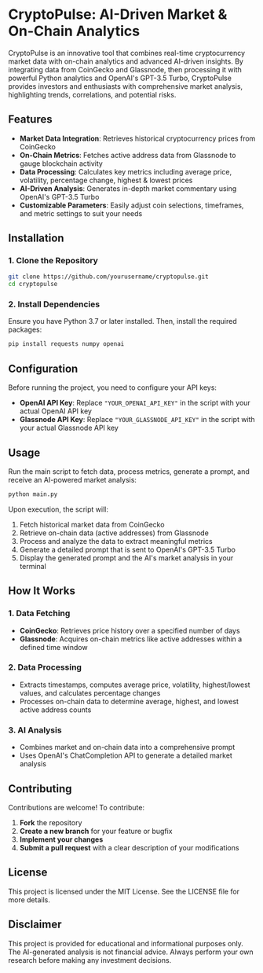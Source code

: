 # CryptoPulse: AI-Driven Market & On-Chain Analytics

CryptoPulse is an innovative tool that combines real-time cryptocurrency market data with on-chain analytics and advanced AI-driven insights. By integrating data from CoinGecko and Glassnode, then processing it with powerful Python analytics and OpenAI's GPT-3.5 Turbo, CryptoPulse provides investors and enthusiasts with comprehensive market analysis, highlighting trends, correlations, and potential risks.

## Features

- **Market Data Integration**: Retrieves historical cryptocurrency prices from CoinGecko
- **On-Chain Metrics**: Fetches active address data from Glassnode to gauge blockchain activity
- **Data Processing**: Calculates key metrics including average price, volatility, percentage change, highest & lowest prices
- **AI-Driven Analysis**: Generates in-depth market commentary using OpenAI's GPT-3.5 Turbo
- **Customizable Parameters**: Easily adjust coin selections, timeframes, and metric settings to suit your needs

## Installation

### 1. Clone the Repository

```bash
git clone https://github.com/yourusername/cryptopulse.git
cd cryptopulse
```

### 2. Install Dependencies

Ensure you have Python 3.7 or later installed. Then, install the required packages:

```bash
pip install requests numpy openai
```

## Configuration

Before running the project, you need to configure your API keys:

- **OpenAI API Key**: Replace `"YOUR_OPENAI_API_KEY"` in the script with your actual OpenAI API key
- **Glassnode API Key**: Replace `"YOUR_GLASSNODE_API_KEY"` in the script with your actual Glassnode API key

## Usage

Run the main script to fetch data, process metrics, generate a prompt, and receive an AI-powered market analysis:

```bash
python main.py
```

Upon execution, the script will:

1. Fetch historical market data from CoinGecko
2. Retrieve on-chain data (active addresses) from Glassnode
3. Process and analyze the data to extract meaningful metrics
4. Generate a detailed prompt that is sent to OpenAI's GPT-3.5 Turbo
5. Display the generated prompt and the AI's market analysis in your terminal

## How It Works

### 1. Data Fetching
- **CoinGecko**: Retrieves price history over a specified number of days
- **Glassnode**: Acquires on-chain metrics like active addresses within a defined time window

### 2. Data Processing
- Extracts timestamps, computes average price, volatility, highest/lowest values, and calculates percentage changes
- Processes on-chain data to determine average, highest, and lowest active address counts

### 3. AI Analysis
- Combines market and on-chain data into a comprehensive prompt
- Uses OpenAI's ChatCompletion API to generate a detailed market analysis

## Contributing

Contributions are welcome! To contribute:

1. **Fork** the repository
2. **Create a new branch** for your feature or bugfix
3. **Implement your changes**
4. **Submit a pull request** with a clear description of your modifications

## License

This project is licensed under the MIT License. See the LICENSE file for more details.

## Disclaimer

This project is provided for educational and informational purposes only. The AI-generated analysis is not financial advice. Always perform your own research before making any investment decisions.


